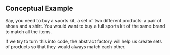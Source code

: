 ## Conceptual Example

Say, you need to buy a sports kit, a set of two different products: a pair of shoes and a shirt. You would want to buy a full sports kit of the same brand to match all the items.

If we try to turn this into code, the abstract factory will help us create sets of products so that they would always match each other.
